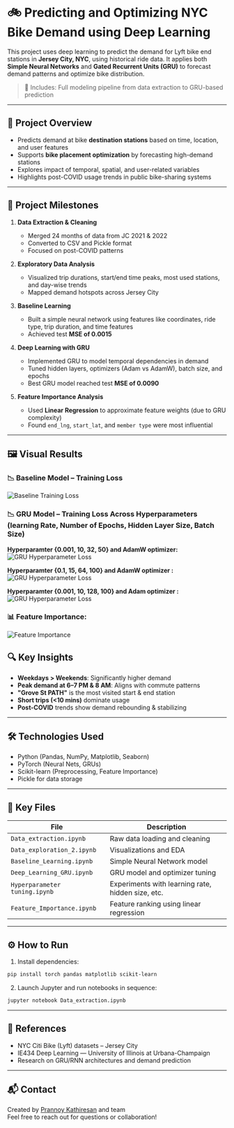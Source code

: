# 🚲 Predicting and Optimizing NYC Bike Demand using Deep Learning

This project uses deep learning to predict the demand for Lyft bike end stations in **Jersey City, NYC**, using historical ride data. It applies both **Simple Neural Networks** and **Gated Recurrent Units (GRU)** to forecast demand patterns and optimize bike distribution.

> 📁 Includes: Full modeling pipeline from data extraction to GRU-based prediction

---

## 🎯 Project Overview

- Predicts demand at bike **destination stations** based on time, location, and user features
- Supports **bike placement optimization** by forecasting high-demand stations
- Explores impact of temporal, spatial, and user-related variables
- Highlights post-COVID usage trends in public bike-sharing systems

---

## 🧱 Project Milestones

1. **Data Extraction & Cleaning**  
   - Merged 24 months of data from JC 2021 & 2022
   - Converted to CSV and Pickle format
   - Focused on post-COVID patterns

2. **Exploratory Data Analysis**  
   - Visualized trip durations, start/end time peaks, most used stations, and day-wise trends
   - Mapped demand hotspots across Jersey City

3. **Baseline Learning**  
   - Built a simple neural network using features like coordinates, ride type, trip duration, and time features
   - Achieved test **MSE of 0.0015**

4. **Deep Learning with GRU**  
   - Implemented GRU to model temporal dependencies in demand
   - Tuned hidden layers, optimizers (Adam vs AdamW), batch size, and epochs
   - Best GRU model reached test **MSE of 0.0090**

5. **Feature Importance Analysis**  
   - Used **Linear Regression** to approximate feature weights (due to GRU complexity)
   - Found `end_lng`, `start_lat`, and `member type` were most influential

---

## 🖼 Visual Results

### 📉 Baseline Model – Training Loss
![Baseline Training Loss](images/Picture1.png)

### 📉 GRU Model – Training Loss Across Hyperparameters (learning Rate, Number of Epochs, Hidden Layer Size, Batch Size)

**Hyperparamter {0.001, 10, 32, 50} and AdamW optimizer:**
![GRU Hyperparameter Loss](images/Picture2.png)

**Hyperparamter {0.1, 15, 64, 100} and AdamW optimizer :**
![GRU Hyperparameter Loss](images/Picture3.png)

**Hyperparamter {0.001, 10, 128, 100} and Adam optimizer :**
![GRU Hyperparameter Loss](images/Picture4.png)

### 📊 Feature Importance:
![Feature Importance](images/Picture5.png)

## 🔍 Key Insights

- **Weekdays > Weekends**: Significantly higher demand
- **Peak demand at 6–7 PM & 8 AM**: Aligns with commute patterns
- **"Grove St PATH"** is the most visited start & end station
- **Short trips (<10 mins)** dominate usage
- **Post-COVID** trends show demand rebounding & stabilizing

---

## 🛠 Technologies Used

- Python (Pandas, NumPy, Matplotlib, Seaborn)
- PyTorch (Neural Nets, GRUs)
- Scikit-learn (Preprocessing, Feature Importance)
- Pickle for data storage

---

## 📂 Key Files

| File | Description |
|------|-------------|
| `Data_extraction.ipynb` | Raw data loading and cleaning |
| `Data_exploration_2.ipynb` | Visualizations and EDA |
| `Baseline_Learning.ipynb` | Simple Neural Network model |
| `Deep_Learning_GRU.ipynb` | GRU model and optimizer tuning |
| `Hyperparameter tuning.ipynb` | Experiments with learning rate, hidden size, etc. |
| `Feature_Importance.ipynb` | Feature ranking using linear regression |

---

## ⚙️ How to Run

1. Install dependencies:
```bash
pip install torch pandas matplotlib scikit-learn
```

2. Launch Jupyter and run notebooks in sequence:
```bash
jupyter notebook Data_extraction.ipynb
```

---

## 📘 References

- NYC Citi Bike (Lyft) datasets – Jersey City
- IE434 Deep Learning — University of Illinois at Urbana-Champaign
- Research on GRU/RNN architectures and demand prediction

---

## 📬 Contact

Created by [Prannoy Kathiresan](https://www.linkedin.com/in/prannoy-kathiresan) and team  
Feel free to reach out for questions or collaboration!
